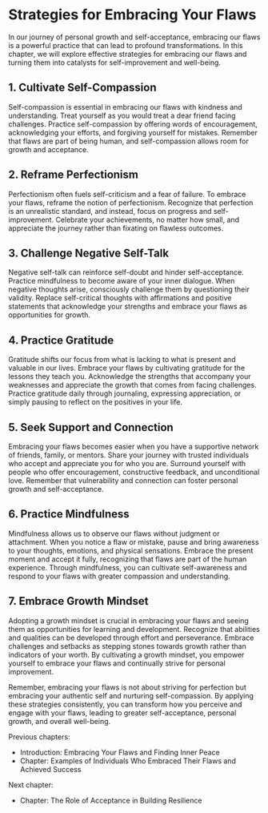 Strategies for Embracing Your Flaws
============================================

In our journey of personal growth and self-acceptance, embracing our flaws is a powerful practice that can lead to profound transformations. In this chapter, we will explore effective strategies for embracing our flaws and turning them into catalysts for self-improvement and well-being.

**1. Cultivate Self-Compassion**
--------------------------------

Self-compassion is essential in embracing our flaws with kindness and understanding. Treat yourself as you would treat a dear friend facing challenges. Practice self-compassion by offering words of encouragement, acknowledging your efforts, and forgiving yourself for mistakes. Remember that flaws are part of being human, and self-compassion allows room for growth and acceptance.

**2. Reframe Perfectionism**
----------------------------

Perfectionism often fuels self-criticism and a fear of failure. To embrace your flaws, reframe the notion of perfectionism. Recognize that perfection is an unrealistic standard, and instead, focus on progress and self-improvement. Celebrate your achievements, no matter how small, and appreciate the journey rather than fixating on flawless outcomes.

**3. Challenge Negative Self-Talk**
-----------------------------------

Negative self-talk can reinforce self-doubt and hinder self-acceptance. Practice mindfulness to become aware of your inner dialogue. When negative thoughts arise, consciously challenge them by questioning their validity. Replace self-critical thoughts with affirmations and positive statements that acknowledge your strengths and embrace your flaws as opportunities for growth.

**4. Practice Gratitude**
-------------------------

Gratitude shifts our focus from what is lacking to what is present and valuable in our lives. Embrace your flaws by cultivating gratitude for the lessons they teach you. Acknowledge the strengths that accompany your weaknesses and appreciate the growth that comes from facing challenges. Practice gratitude daily through journaling, expressing appreciation, or simply pausing to reflect on the positives in your life.

**5. Seek Support and Connection**
----------------------------------

Embracing your flaws becomes easier when you have a supportive network of friends, family, or mentors. Share your journey with trusted individuals who accept and appreciate you for who you are. Surround yourself with people who offer encouragement, constructive feedback, and unconditional love. Remember that vulnerability and connection can foster personal growth and self-acceptance.

**6. Practice Mindfulness**
---------------------------

Mindfulness allows us to observe our flaws without judgment or attachment. When you notice a flaw or mistake, pause and bring awareness to your thoughts, emotions, and physical sensations. Embrace the present moment and accept it fully, recognizing that flaws are part of the human experience. Through mindfulness, you can cultivate self-awareness and respond to your flaws with greater compassion and understanding.

**7. Embrace Growth Mindset**
-----------------------------

Adopting a growth mindset is crucial in embracing your flaws and seeing them as opportunities for learning and development. Recognize that abilities and qualities can be developed through effort and perseverance. Embrace challenges and setbacks as stepping stones towards growth rather than indicators of your worth. By cultivating a growth mindset, you empower yourself to embrace your flaws and continually strive for personal improvement.

Remember, embracing your flaws is not about striving for perfection but embracing your authentic self and nurturing self-compassion. By applying these strategies consistently, you can transform how you perceive and engage with your flaws, leading to greater self-acceptance, personal growth, and overall well-being.

Previous chapters:

* Introduction: Embracing Your Flaws and Finding Inner Peace
* Chapter: Examples of Individuals Who Embraced Their Flaws and Achieved Success

Next chapter:

* Chapter: The Role of Acceptance in Building Resilience
